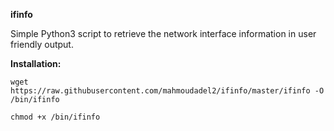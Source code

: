 **ifinfo**

Simple Python3 script to retrieve the network interface information in user friendly output.

**Installation:**

`wget https://raw.githubusercontent.com/mahmoudadel2/ifinfo/master/ifinfo -O /bin/ifinfo`

`chmod +x /bin/ifinfo`
